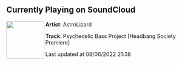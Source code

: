 ## Currently Playing on SoundCloud

[<img align="left" width="100" src="https://i1.sndcdn.com/artworks-9bnRWiBAltwQh6Ii-MfKL8Q-t500x500.jpg">](https://soundcloud.com/theastrolizard/psychedelic-bass-project)

**Artist**: AstroLizard 

**Track**: Psychedelic Bass Project [Headbang Society Premiere]

Last updated at 08/06/2022 21:38

